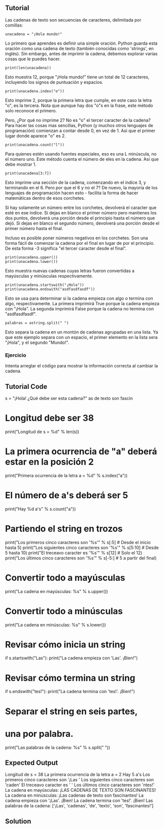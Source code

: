 Tutorial
--------

Las cadenas de texto son secuencias de caracteres, delimitada por comillas:

	unacadena = "¡Hola mundo!"

Lo primero que aprendes es definir una simple oración. Python guarda esta oración como una cadena de texto (también conocidas como 'strings', en inglés). Sin embargo, antes de imprimir la cadena, debemos explorar varias cosas que le puedes hacer.

	print(len(unacadena))

Esto muestra 12, porque "¡Hola mundo!" tiene un total de 12 caracteres, incluyendo los signos de puntuación y espacios.

	print(unacadena.index("o"))

Esto imprime 2, porque la primera letra que cumple, en este caso la letra "o", es la tercera. Nota que aunque hay dos "o"s en la frase, este método solo reconoce el primero.

Pero, ¿Por qué no imprime 2? No es "o" el tercer caracter de la cadena? Para hacer las cosas mas sencillas, Python (y muchos otros lenguajes de programación) comienzan a contar desde 0, en vez de 1. Asi que el primer lugar donde aparece "o" es 2.

	print(unacadena.count("l"))

Para quienes estén usando fuentes especiales, eso es una L minúscula, no el número uno. Este método cuenta el número de eles en la cadena. Así que debe mostrar 1.

	print(unacadena[3:7])

Esto imprime una sección de la cadena, comenzando en el indice 3, y terminando en el 6. Pero por que el 6 y no el 7? De nuevo, la mayoría de los lenguajes de programación hacen esto - facilita la forma de hacer matemáticas dentro de esos corchetes.

Si hay solamente un número entre los corchetes, devolverá el caracter que esté en ese índice. Si dejas en blanco el primer número pero mantienes los dos puntos, devolverá una porción desde el principio hasta el número que dejó. Si dejas en blanco el segundo número, devolverá una porción desde el primer número hasta el final.

Incluso es posible poner números negativos en los corchetes. Son una forma fácil de comenzar la cadena por el final en lugar de por el principio. De esta forma -3 significa "el tercer caracter desde el final".

	print(unacadena.upper())
	print(unacadena.lower())

Esto muestra nuevas cadenas cuyas letras fueron convertidas a  mayúsculas y minúsculas respectivamente.

	print(unacadena.startswith("¡Hola"))
	print(unacadena.endswith("asdfasdfasdf"))

Esto se usa para determinar si la cadena empieza con algo o termina con algo, respectivamente. La primera imprimirá True porque la cadena empieza con "¡Hola". La segunda imprimirá False porque la cadena no termina con "asdfasdfasdf".

	palabras = astring.split(" ")

Esto separa la cadena en un montón de cadenas agrupadas en una lista. Ya que este ejemplo separa con un espacio, el primer elemento en la lista sera "¡Hola", y el segundo "Mundo!".

### Ejercicio

Intenta arreglar el código para mostrar la información correcta al cambiar la cadena.

Tutorial Code
-------------

s = "¡Hola! ¿Qué debe ser esta cadena?"
as de texto son fascin
# Longitud debe ser 38
print("Longitud de s = %d" % len(s))

# La primera ocurrencia de "a" deberá estar en la posición 2
print("Primera ocurrencia de la letra a = %d" % s.index("a"))

# El número de a's deberá ser 5
print("Hay %d a's" % s.count("a"))

# Partiendo el string en trozos
print("Los primeros cinco caracteres son '%s'" % s[:5] # Desde el inicio hasta 5)
print("Los siguientes cinco caracteres son '%s'" % s[5:10] # Desde 5 hasta 10)
print("El treceavo caracter es '%s'" % s[12] # Solo el 12)
print("Los últimos cinco caracteres son '%s'" % s[-5:] # 5 a partir del final)

# Convertir todo a mayúsculas
print("La cadena en mayúsculas: %s" % s.upper())

# Convertir todo a minúsculas
print("La cadena en minúsculas: %s" % s.lower())

# Revisar cómo inicia un string
if s.startswith("Las"):
	print("La cadena empieza con 'Las'. ¡Bien!")

# Revisar cómo termina un string
if s.endswith("tes!"):
	print("La cadena termina con 'tes!'. ¡Bien!")

# Separar el string en seis partes,
# una por palabra.
print("Las palabras de la cadena: %s" % s.split(" "))

Expected Output
---------------

Longitud de s = 38
La primera ocurrencia de la letra a = 2
Hay 5 a's
Los primeros cinco caracteres son '¡Las '
Los siguientes cinco caracteres son 'caden'
El treceavo caracter es ' '
Los últimos cinco caracteres son 'ntes!'
La cadena en mayúsculas: ¡LAS CADENAS DE TEXTO SON FASCINANTES!
La cadena en minúsculas: ¡Las cadenas de texto son fascinantes!
La cadena empieza con '¡Las'. ¡Bien!
La cadena termina con 'tes!'. ¡Bien!
Las palabras de la cadena: ['¡Las', 'cadenas', 'de', 'texto', 'son', 'fascinantes!']

Solution
--------
